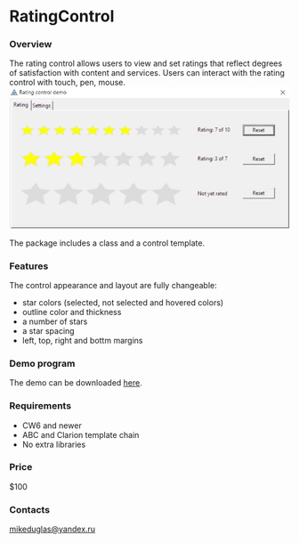 # RatingControl

### Overview
The rating control allows users to view and set ratings that reflect degrees of satisfaction with content and services. 
Users can interact with the rating control with touch, pen, mouse.  
![Rating control demo](https://github.com/mikeduglas/RatingControl/blob/master/RatingControl.jpg?raw=true)  
  
The package includes a class and a control template.

### Features
The control appearance and layout are fully changeable:
- star colors (selected, not selected and hovered colors)
- outline color and thickness
- a number of stars
- a star spacing
- left, top, right and bottm margins

### Demo program
The demo can be downloaded [here](https://yadi.sk/d/3zeQQ6nQL7K_qw).

### Requirements
- CW6 and newer
- ABC and Clarion template chain
- No extra libraries

### Price
$100

### Contacts
mikeduglas@yandex.ru